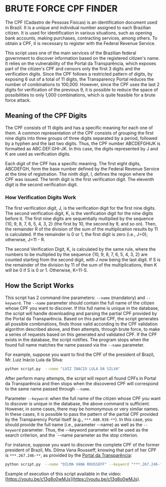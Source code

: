 # BRUTE FORCE CPF FINDER

The CPF (Cadastro de Pessoas Físicas) is an identification document used in
Brazil. It is a unique and individual number assigned to each Brazilian
citizen. It is used for identification in various situations, such as
opening bank accounts, making purchases, contracting services, among others.
To obtain a CPF, it is necessary to register with the Federal Revenue Service.


This script uses one of the main services of the Brazilian federal
government to discover information based on the registered citizen's name.
It relies on the vulnerability of the Portal da Transparência, which
exposes part of the citizen's CPF and censors only the first 3 digits and the
verification digits. Since the CPF follows a restricted pattern of digits, by
exposing 6 out of a total of 11 digits, the Transparency Portal reduces the
number of combinations to 100,000. However, since the CPF uses the last 2
digits for verification of the previous 9, it is possible to reduce the space
of possibilities to only 1,000 combinations, which is quite feasible for a
brute force attack.

## Meaning of the CPF Digits

The CPF consists of 11 digits and has a specific meaning for each one of
them. A common representation of the CPF consists of grouping the first nine
digits into three groups of three digits separated by a period, followed by a
hyphen and the last two digits. Thus, the CPF number ABCDEFGHIJK is formatted
as ABC.DEF.GHI-JK. In this case, the digits represented by J and K are used
as verification digits.


Each digit of the CPF has a specific meaning. The first eight digits, ABCDEFGH,
form the base number defined by the Federal Revenue Service at the time of
registration. The ninth digit, I, defines the region where the CPF was issued. 
The tenth digit is the first verification digit. The eleventh digit is the
second verification digit. 


### How Verification Digits Work

The first verification digit, J, is the verification digit for the first nine
digits. The second verification digit, K, is the verification digit for the
nine digits before it. The first nine digits are sequentially multiplied by
the sequence {10, 9, 8, 7, 6, 5, 4, 3, 2} (the first by 10, the second by 9,
and so on). Then, the remainder R of the division of the sum of the
multiplication results by 11 is calculated. If the remainder is 0 or 1, the
first digit is zero (i.e., J=0); otherwise, J=11 - R.


The second Verification Digit, K, is calculated by the same rule, where the
numbers to be multiplied by the sequence {10, 9, 8, 7, 6, 5, 4, 3, 2} are
counted starting from the second digit, with J now being the last digit. If S
is the remainder of the division by 11 of the sum of the multiplications,
then K will be 0 if S is 0 or 1. Otherwise, K=11-S.


## How the Script Works

This script has 2 command-line parameters: `--name` (mandatory) and
`--keyword`. The `--name` parameter should contain the full name of the
citizen whose CPF you want to discover. If this full name is unique in the
database, the script will handle downloading and parsing the partial CPF
provided by the Portal da Transparência. Based on this partial CPF, the script
generates all possible combinations, finds those valid according to the CPF
validation algorithm described above, and then attempts, through brute force,
to make a series of requests based on this generated and validated CPF. If
the CPF exists in the database, the script notifies. The program stops when
the found full name matches the name passed via the `--name` parameter.


For example, suppose you want to find the CPF of the president of Brazil, Mr.
Luiz Inácio Lula da Silva:

```bash
python script.py  --name "LUIZ INACIO LULA DA SILVA"
```

After perform many attempts, the script will report all found CPFs in Portal
da Transparência and then stops when the discovered CPF will correspond to
the same name passed through `--name`.

Parameter `--keyword`: when the full name of the citizen whose CPF you want
to discover is unique in the database, the above command is sufficient.
However, in some cases, there may be homonymous or very similar names. In
these cases, it is possible to pass the pattern of the partial CPF provided
by the Transparency Portal itself (e.g., `***.680.938-**`). In this case,
you should provide the full name (i.e., parameter --name) as well as the
`--keyword` parameter. Thus, the --keyword parameter will be used as the
search criterion, and the `--name parameter as the stop criterion.

For instance, suppose you want to discover the complete CPF of the former
president of Brazil, Ms. Dilma Vana Rousseff, knowing that part of her CPF is
`***.267.246-**`, as provided by the
[Portal da Transparência](https://portaldatransparencia.gov.br/pessoa-fisica/busca/lista?):

```bash
python script.py  --name "DILMA VANA ROUSSEFF" --keyword "***.267.246-**"
```

Example of execution of this script available in the video: [https://youtu.be/c13g8o0wMJs](https://youtu.be/c13g8o0wMJs).
